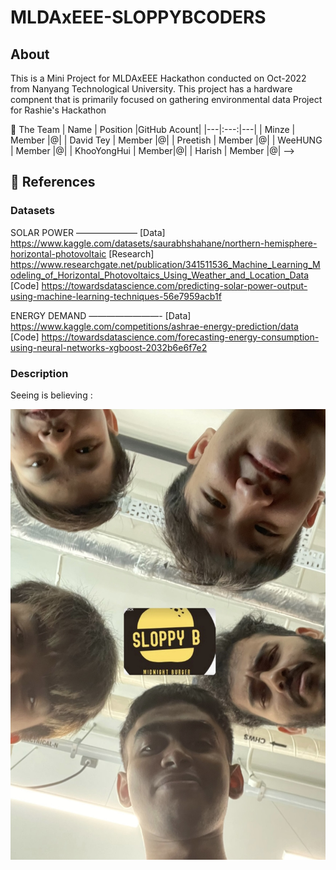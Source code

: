 # MLDAxEEE-SLOPPYBCODERS


## About

This is a Mini Project for MLDAxEEE Hackathon conducted on Oct-2022 from Nanyang Technological University.
This project has a hardware compnent that is primarily focused on gathering environmental data
Project for Rashie's Hackathon

🧠 The Team
| Name              |                     Position                    |GitHub Acount|
|---|:---:|---|
| Minze |        Member      |@|
| David Tey  |    Member     |@|
| Preetish |       Member        |@|
| WeeHUNG |      Member       |@|
| KhooYongHui |  Member|@|
| Harish |       Member        |@| -->


## 📖 References

### Datasets

SOLAR POWER
———————
[Data] https://www.kaggle.com/datasets/saurabhshahane/northern-hemisphere-horizontal-photovoltaic
[Research] https://www.researchgate.net/publication/341511536_Machine_Learning_Modeling_of_Horizontal_Photovoltaics_Using_Weather_and_Location_Data
[Code] https://towardsdatascience.com/predicting-solar-power-output-using-machine-learning-techniques-56e7959acb1f


ENERGY DEMAND 
————————-
[Data] https://www.kaggle.com/competitions/ashrae-energy-prediction/data
[Code] https://towardsdatascience.com/forecasting-energy-consumption-using-neural-networks-xgboost-2032b6e6f7e2

### Description


Seeing is believing :
 
![landing](./Assets/team.jpg)
